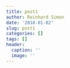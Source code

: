 ```yaml
---
title: post1
author: Reinhard Simon
date: '2018-01-02'
slug: post1
categories: []
tags: []
header:
  caption: ''
  image: ''
---
```


